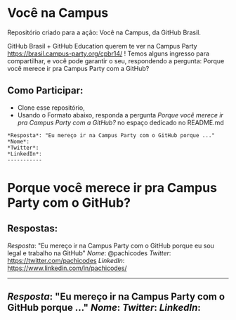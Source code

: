 # Você na Campus
Repositório criado para a ação: Você na Campus, da GitHub Brasil.

GitHub Brasil + GitHub Education querem te ver na Campus Party https://brasil.campus-party.org/cpbr14/ !
Temos alguns ingresso para compartilhar, e você pode garantir o seu, respondendo a pergunta: Porque você merece ir pra Campus Party com a GitHub?

## Como Participar: 
- Clone esse repositório,
- Usando o Formato abaixo, responda a pergunta *Porque você merece ir pra Campus Party com a GitHub?* no espaço dedicado no README.md
```
*Resposta*: "Eu mereço ir na Campus Party com o GitHub porque ..." 
*Nome*: 
*Twitter*:
*LinkedIn*: 
-----------

```

# Porque você merece ir pra Campus Party com o GitHub?
## Respostas:

*Resposta*: "Eu mereço ir na Campus Party com o GitHub porque eu sou legal e trabalho na GitHub" 
*Nome*: @pachicodes 
*Twitter*: https://twitter.com/pachicodes
*LinkedIn*:  https://www.linkedin.com/in/pachicodes/

-----------
*Resposta*: "Eu mereço ir na Campus Party com o GitHub porque ..." 
*Nome*: 
*Twitter*:
*LinkedIn*: 
-----------
